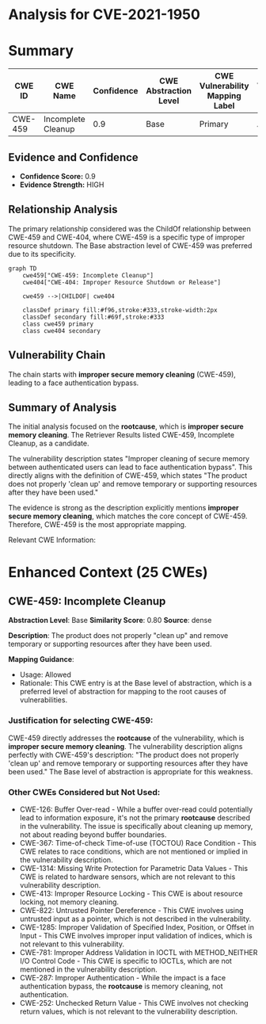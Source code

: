 # Analysis for CVE-2021-1950

# Summary
| CWE ID | CWE Name | Confidence | CWE Abstraction Level | CWE Vulnerability Mapping Label | CWE-Vulnerability Mapping Notes |
|---|---|---|---|---|---|
| CWE-459 | Incomplete Cleanup | 0.9 | Base | Primary | Allowed |

## Evidence and Confidence

*   **Confidence Score:** 0.9
*   **Evidence Strength:** HIGH

## Relationship Analysis
The primary relationship considered was the ChildOf relationship between CWE-459 and CWE-404, where CWE-459 is a specific type of improper resource shutdown. The Base abstraction level of CWE-459 was preferred due to its specificity.

```mermaid
graph TD
    cwe459["CWE-459: Incomplete Cleanup"]
    cwe404["CWE-404: Improper Resource Shutdown or Release"]

    cwe459 -->|CHILDOF| cwe404

    classDef primary fill:#f96,stroke:#333,stroke-width:2px
    classDef secondary fill:#69f,stroke:#333
    class cwe459 primary
    class cwe404 secondary
```

## Vulnerability Chain
The chain starts with **improper secure memory cleaning** (CWE-459), leading to a face authentication bypass.

## Summary of Analysis
The initial analysis focused on the **rootcause**, which is **improper secure memory cleaning**. The Retriever Results listed CWE-459, Incomplete Cleanup, as a candidate.

The vulnerability description states "Improper cleaning of secure memory between authenticated users can lead to face authentication bypass". This directly aligns with the definition of CWE-459, which states "The product does not properly 'clean up' and remove temporary or supporting resources after they have been used."

The evidence is strong as the description explicitly mentions **improper secure memory cleaning**, which matches the core concept of CWE-459. Therefore, CWE-459 is the most appropriate mapping.

Relevant CWE Information:

# Enhanced Context (25 CWEs)

## CWE-459: Incomplete Cleanup
**Abstraction Level**: Base
**Similarity Score**: 0.80
**Source**: dense

**Description**:
The product does not properly "clean up" and remove temporary or supporting resources after they have been used.

**Mapping Guidance**:
- Usage: Allowed
- Rationale: This CWE entry is at the Base level of abstraction, which is a preferred level of abstraction for mapping to the root causes of vulnerabilities.

### Justification for selecting CWE-459:
CWE-459 directly addresses the **rootcause** of the vulnerability, which is **improper secure memory cleaning**. The vulnerability description aligns perfectly with CWE-459's description: "The product does not properly 'clean up' and remove temporary or supporting resources after they have been used." The Base level of abstraction is appropriate for this weakness.

### Other CWEs Considered but Not Used:
*   CWE-126: Buffer Over-read - While a buffer over-read could potentially lead to information exposure, it's not the primary **rootcause** described in the vulnerability. The issue is specifically about cleaning up memory, not about reading beyond buffer boundaries.
*   CWE-367: Time-of-check Time-of-use (TOCTOU) Race Condition - This CWE relates to race conditions, which are not mentioned or implied in the vulnerability description.
*   CWE-1314: Missing Write Protection for Parametric Data Values - This CWE is related to hardware sensors, which are not relevant to this vulnerability description.
*   CWE-413: Improper Resource Locking - This CWE is about resource locking, not memory cleaning.
*   CWE-822: Untrusted Pointer Dereference - This CWE involves using untrusted input as a pointer, which is not described in the vulnerability.
*   CWE-1285: Improper Validation of Specified Index, Position, or Offset in Input - This CWE involves improper input validation of indices, which is not relevant to this vulnerability.
*   CWE-781: Improper Address Validation in IOCTL with METHOD_NEITHER I/O Control Code - This CWE is specific to IOCTLs, which are not mentioned in the vulnerability description.
*   CWE-287: Improper Authentication - While the impact is a face authentication bypass, the **rootcause** is memory cleaning, not authentication.
*   CWE-252: Unchecked Return Value - This CWE involves not checking return values, which is not relevant to the vulnerability description.